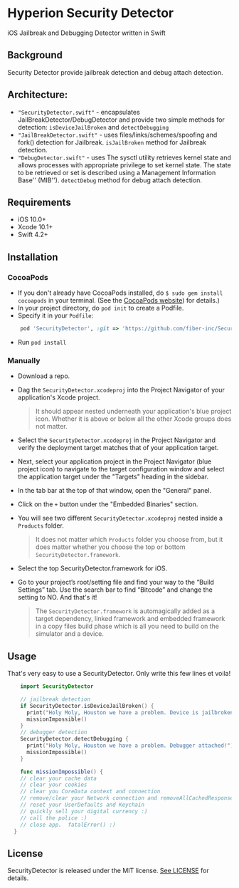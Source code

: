 # Hyperion Security Detector
iOS Jailbreak and Debugging Detector written in Swift

## Background
Security Detector provide jailbreak detection and debug attach detection.  

## Architecture:
* `"SecurityDetector.swift"` - encapsulates JailBreakDetector/DebugDetector and provide two simple methods for detection:
  `isDeviceJailBroken` and `detectDebugging`
* `"JailBreakDetector.swift"` - uses files/links/schemes/spoofing and fork() detection for Jailbreak. `isJailBroken` method for Jailbreak detection.
* `"DebugDetector.swift"` - uses The sysctl utility retrieves kernel state and allows processes
     with appropriate privilege to set kernel state.
     The state to be retrieved or set is described using a Management Information Base'' (MIB'').
     `detectDebug` method for debug attach detection.

## Requirements
- iOS 10.0+
- Xcode 10.1+
- Swift 4.2+   

## Installation

### CocoaPods

* If you don't already have CocoaPods installed, do `$ sudo gem install cocoapods` in your terminal. (See the [CocoaPods website]([https://cocoapods.org/)) for details.)
* In your project directory, do `pod init` to create a Podfile.
* Specify it in your `Podfile`: 
```ruby
    pod 'SecurityDetector', :git => 'https://github.com/fiber-inc/SecurityDetector'
```
* Run `pod install`

### Manually
- Download a repo.
- Dag the `SecurityDetector.xcodeproj` into the Project Navigator of your application's Xcode project.

    > It should appear nested underneath your application's blue project icon. Whether it is above or below all the other Xcode groups does not matter.

- Select the `SecurityDetector.xcodeproj` in the Project Navigator and verify the deployment target matches that of your application target.
- Next, select your application project in the Project Navigator (blue project icon) to navigate to the target configuration window and select the application target under the "Targets" heading in the sidebar.
- In the tab bar at the top of that window, open the "General" panel.
- Click on the `+` button under the "Embedded Binaries" section.
- You will see two different `SecurityDetector.xcodeproj`  nested inside a `Products` folder.

    > It does not matter which `Products` folder you choose from, but it does matter whether you choose the top or bottom `SecurityDetector.framework`.

- Select the top SecurityDetector.framework for iOS.
- Go to your project’s root/setting file and find your way to the “Build Settings” tab. Use the search bar to find “Bitcode” and change the setting to NO. And that's it!

  > The `SecurityDetector.framework` is automagically added as a target dependency, linked framework and embedded framework in a copy files build phase which is all you need to build on the simulator and a device.

## Usage

That's very easy to use a SecurityDetector. Only write this few lines et voila!
```swift
    import SecurityDetector
```

```swift
    // jailbreak detection
    if SecurityDetector.isDeviceJailBroken() {
      print("Holy Moly, Houston we have a problem. Device is jailbroken!")
      missionImpossible()
    }
    // debugger detection
    SecurityDetector.detectDebugging {
      print("Holy Moly, Houston we have a problem. Debugger attached!")
      missionImpossible()
    }

    func missionImpossible() {
    // clear your cache data
    // clear your cookies
    // clear you CoreData context and connection
    // remove/clear your Network connection and removeAllCachedResponses
    // reset your UserDefaults and Keychain
    // quickly sell your digital currency :)
    // call the police :)
    // close app.  fatalError() :)
  }
```  

## License

SecurityDetector is released under the MIT license. [See LICENSE](https://github.com/Steven-koposov/SecurityDetector/blob/master/LICENSE) for details.

